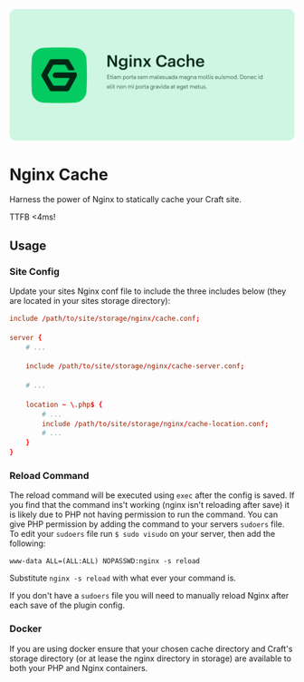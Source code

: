 ![Nginx Cache](resources/banner.jpg)

# Nginx Cache
Harness the power of Nginx to statically cache your Craft site.

TTFB <4ms!

## Usage
### Site Config
Update your sites Nginx conf file to include the three includes below (they are 
located in your sites storage directory):

```conf
include /path/to/site/storage/nginx/cache.conf;

server {
    # ...
    
    include /path/to/site/storage/nginx/cache-server.conf;
    
    # ...
    
    location ~ \.php$ {
        # ...
        include /path/to/site/storage/nginx/cache-location.conf;
        # ...
    }
}
```

### Reload Command
The reload command will be executed using `exec` after the config is saved. If 
you find that the command ins't working (nginx isn't reloading after save) it 
is likely due to PHP not having permission to run the command. You can give PHP 
permission by adding the command to your servers `sudoers` file. To edit your 
`sudoers` file run `$ sudo visudo` on your server, then add the following:

```text
www-data ALL=(ALL:ALL) NOPASSWD:nginx -s reload
```

Substitute `nginx -s reload` with what ever your command is. 

If you don't have a `sudoers` file you will need to manually reload Nginx after 
each save of the plugin config.

### Docker
If you are using docker ensure that your chosen cache directory and Craft's 
storage directory (or at lease the nginx directory in storage) are available to 
both your PHP and Nginx containers.

